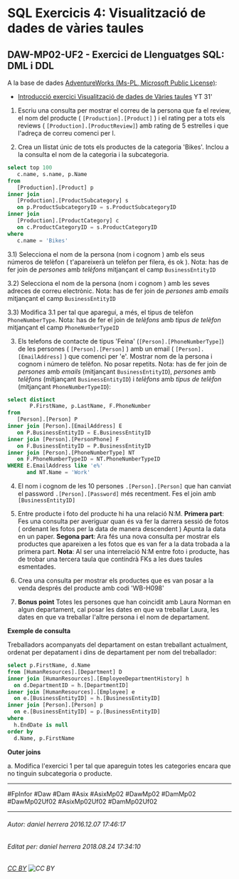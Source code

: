 # SQL Exercicis 4: Visualització de dades de vàries taules
## DAW-MP02-UF2 - Exercici de Llenguatges SQL: DML i DDL
A la base de dades [AdventureWorks (Ms-PL, Microsoft Public License)](https://github.com/Microsoft/sql-server-samples/releases/tag/adventureworks):

* [Introducció exercici Visualització de dades de Vàries taules](https://youtu.be/yAVgreAOC4Y) YT 31'

1) Escriu una consulta per mostrar el correu de la persona que fa el review, el nom del producte ( `[Production].[Product]` ) i el rating per a tots els reviews ( `[Production].[ProductReview]`) amb rating de 5 estrelles i que l'adreça de correu comenci per l.

2) Crea un llistat únic de tots els productes de la categoria 'Bikes'. Inclou a la consulta el nom de la categoria i la subcategoria.

```sql
select top 100
   c.name, s.name, p.Name
from
   [Production].[Product] p
inner join 
   [Production].[ProductSubcategory] s
   on p.ProductSubcategoryID = s.ProductSubcategoryID
inner join
   [Production].[ProductCategory] c
   on c.ProductCategoryID = s.ProductCategoryID
where
   c.name = 'Bikes'
```

3.1) Selecciona el nom de la persona (nom i cognom ) amb els seus números de telèfon ( t'apareixerà un telèfon per filera, és ok ). Nota: has de fer join de *persones* amb *telèfons* mitjançant el camp `BusinessEntityID`

3.2) Selecciona el nom de la persona (nom i cognom ) amb les seves adreces de correu electrònic. Nota: has de fer join de *persones* amb *emails* mitjançant el camp `BusinessEntityID`

3.3) Modifica 3.1 per tal que aparegui, a més, el tipus de telèfon `PhoneNumberType`. Nota: has de fer el join de *telèfons* amb *tipus de telèfon* mitjançant el camp `PhoneNumberTypeID`
 
3) Els telefons de contacte de tipus 'Feina' (`[Person].[PhoneNumberType]`) de les persones ( `[Person].[Person]` ) amb un email ( `[Person].[EmailAddress]` ) que comenci per 'e'. Mostrar nom de la persona i cognom i número de telèfon. No posar repetits. Nota: has de fer join de *persones* amb *emails* (mitjançant `BusinessEntityID`), *persones* amb *telèfons* (mitjançant `BusinessEntityID`) i *telèfons* amb *tipus de telèfon* (mitjançant `PhoneNumberTypeID`):

```sql
select distinct 
       P.FirstName, p.LastName, F.PhoneNumber
from
   [Person].[Person] P
inner join [Person].[EmailAddress] E
   on P.BusinessEntityID = E.BusinessEntityID
inner join [Person].[PersonPhone] F
   on F.BusinessEntityID = P.BusinessEntityID
inner join [Person].[PhoneNumberType] NT
   on F.PhoneNumberTypeID = NT.PhoneNumberTypeID
WHERE E.EmailAddress like 'e%'
      and NT.Name = 'Work'
```

4) El nom i cognom de les 10 persones `.[Person].[Person]` que han canviat el password `.[Person].[Password]` més recentment. Fes el join amb `[BusinessEntityID]`

5) Entre producte i foto del producte hi ha una relació N:M. **Primera part**: Fes una consulta per averiguar quan és va fer la darrera sessió de fotos ( ordenant les fotos per la data de manera descendent ) Apunta la data en un paper. **Segona part**: Ara fés una nova consulta per mostrar els productes que apareixen a les fotos que es van fer a la data trobada a la primera part. **Nota**: Al ser una interrelació N:M entre foto i producte, has de trobar una tercera taula que contindrà FKs a les dues taules esmentades.

6) Crea una consulta per mostrar els productes que es van posar a la venda després del producte amb codi 'WB-H098'

7) **Bonus point** Totes les persones que han coincidit amb Laura Norman en algun departament, cal posar les dates en que va treballar Laura, les dates en que va treballar l'altre persona i el nom de departament.

**Exemple de consulta**

Treballadors acompanyats del departament on estan treballant actualment, ordenat per depatament i dins de departament per nom del treballador:


```sql
select p.FirstName, d.Name
from [HumanResources].[Department] D
inner join [HumanResources].[EmployeeDepartmentHistory] h
  on d.DepartmentID = h.[DepartmentID] 
inner join [HumanResources].[Employee] e
  on e.[BusinessEntityID] = h.[BusinessEntityID]
inner join [Person].[Person] p
  on e.[BusinessEntityID] = p.[BusinessEntityID]
where
  h.EndDate is null
order by
  d.Name, p.FirstName 
```

**Outer joins**

a. Modifica l'exercici 1 per tal que apareguin totes les categories encara que no tinguin subcategoria o producte.

---

#FpInfor #Daw #Dam #Asix #AsixMp02 #DawMp02 #DamMp02 #DawMp02Uf02 #AsixMp02Uf02 #DamMp02Uf02

---

###### Autor: daniel herrera 2016.12.07 17:46:17
###### Editat per: daniel herrera 2018.08.24 17:34:10
###### [CC BY](https://creativecommons.org/licenses/by/4.0/) ![CC BY](https://licensebuttons.net/l/by/3.0/80x15.png)

